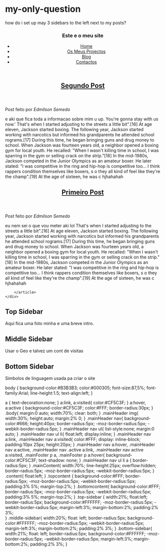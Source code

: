 my-only-question
================

how do i set up may 3 sidebars to the left next to my posts?

<!---html--->
<!DOCTYPE html >
<html lang="en" >
<head>
<title>Portfolio</title>
<meta charset="utf-8">
<meta name="viewport" content="width=device-width, initial-scale=1.0">
<link rel="stylesheet" type="text/css" href="estilo.css">

</head>
<body class= "body">
<header class="mainHeader">
<h3>Este e o meu site</h3>

<nav><ul> 
	<li class="active"><a href="#">Home</a></li>
	<li><a href="#">Os Meus Projectos</a></li>
	<li><a href="#">Blog</a></li>
	<li><a href="#">Contactos</a></li>
	</ul>
</nav></header>
<div class="mainContent">
	<div class="content">
		<article class="bottomcontent">
			<header>
				<h2><a href="#" title="First Post">Segundo Post</a></h2>
			</header>
			<footer>
				<p class="post-info">Post feito por <i>Edmilson Semedo</i></p>
			</footer>
			<content>
				<p>e aki que fica toda a informacao sobre mim u up. You're gonna stay with us now.' 
				That's when I started adjusting to the streets a little bit".[16]
At age eleven, Jackson started boxing. The following year, Jackson started working with narcotics but informed 
his grandparents he attended school 
rograms.[17] During this time, he began bringing guns and drug money to school. When Jackson was fourteen years 
old, a neighbor opened a boxing gym for local youth. He recalled: "When I wasn't killing time in school, I was 
sparring in the gym or selling crack on the strip."[18] In the mid-1980s, Jackson competed in the Junior Olympics 
as an amateur boxer. He later stated: "I was competitive in the ring and hip-hop is competitive too... 
I think rappers condition themselves like boxers, s
o they all kind of feel like they're the champ".[19] At the age of sixteen, he was c hjhahahah</p>
			</content>
		</article>
		<article class="topcontent">
			<header>
				<h2><a href="#" title="Second Post">Primeiro Post</a></h2>
			</header>
			<footer>
				<p class="post-info">Post feito por <i>Edmilson Semedo</i></p>
			</footer>
			<content>
				<p>eu nem sei o que vou meter aki lol
				That's when I started adjusting to the streets a little bit".[16]
At age eleven, Jackson started boxing. The following year, Jackson started working with narcotics but informed 
his grandparents he attended school 
rograms.[17] During this time, he began bringing guns and drug money to school. When Jackson was fourteen years 
old, a neighbor opened a boxing gym for local youth. He recalled: "When I wasn't killing time in school, I was 
sparring in the gym or selling crack on the strip."[18] In the mid-1980s, Jackson competed in the Junior Olympics 
as an amateur boxer. He later stated: "I was competitive in the ring and hip-hop is competitive too... 
I think rappers condition themselves like boxers, s
o they all kind of feel like they're the champ".[19] At the age of sixteen, he was c hjhahahah</p>
			</content>
			
		</article>
	</div>
</div>
			<div class="top-sidebar">
				<article>
					<h2> Top Sidebar</h2>
					<p>Aqui fica uma foto minha e uma breve intro. </p>
				</article>
			</div>
			<div class="middle-sidebar">
				<article>
					<h2> Middle Sidebar</h2>
					<p>Usar o Geo e talvez um cont de visitas </p>
				</article>
			</div>
			<div class="bottom-sidebar">
				<article>
					<h2> Bottom Sidebar</h2>
					<p>Simbolos de linguagem usada pa criar o site </p>
				</article>
			</div>
			
</body>
</html>
<!--my css-->

body {
	background-color:#B3B3B3;
	color:#000305;
	font-size:87,5%;
	font-family:Arial;
	line-height:1.5;
	text-align:left;
}
 
a {
	text-decoration:none;
}
a:link, a:visited{
	color:#CF5C3F;
}
a:hover, a:active {
	background-color:#CF5C3F;
	color:#FFF;
	border-radius:30px;
}
.body{
	margin:0 auto;
	width:70%;
	clear: both;
}
.mainHeader img{
	width:30%;
	height:auto;
	margin:2% 0;
}
.mainHeader nav{
	background-color:#666;
	height:40px;
	border-radius:5px;
	-moz-border-radius:5px;
	-webkit-border-radius:5px;
}
.mainHeader nav ul{
	list-style:none;
	margin:0 auto;
}
.mainHeader nav ul li{
	float:left;
	display:inline;
}
.mainHeader nav a:link, .mainHeader nav a:visited{
	color:#FFF;
	display: inline-block;
	padding:10px 25px;
	height:20px;
}
.mainHeader nav a:hover, .mainHeader nav a:active,
.mainHeader nav .active a:link, .mainHeader nav active a:visited, .mainFooter p a, .mainFooter p a:hover{
	background-color:#CF5C3F;
	text-shadow: none;
}
.mainHeader nav ul li a {
	border-radius:5px;
}
.mainContent{
	width:70%;
	line-height:25px;
	overflow:hidden;
	border-radius:5px;
	-moz-border-radius:5px;
	-webkit-border-radius:5px;
}
.content{
	float:left;
}
.topcontent {
	background-color:#FFF;
	border-radius:5px;
	-moz-border-radius:5px;
	-webkit-border-radius:5px;
	padding:3% 5%;
	margin-top:2%;
}
.bottomcontent{
	background-color:#FFF;
	border-radius:5px;
	-moz-border-radius:5px;
	-webkit-border-radius:5px;
	padding:3% 5%;
	margin-top:2%;
}
.top-sidebar {
	width:21%;
	float:left;
	border-radius:5px;
	background-color:#FFFFFF;
	-moz-border-radius:5px;
	-webkit-border-radius:5px;
	margin-left:3%;
	margin-bottom:2%;
	padding:2% 3%;	
}
.middle-sidebar{
	width:20%;
	float: left;
	border-radius:5px;
	background-color:#FFFFFF;
	-moz-border-radius:5px;
	-webkit-border-radius:5px;
	margin-left:3%;
	margin-bottom:2%;
	padding:2% 3%;
}
.bottom-sidebar{
	width:21%;
	float: left;
	border-radius:5px;
	background-color:#FFFFFF;
	-moz-border-radius:5px;
	-webkit-border-radius:5px;
	margin-left:3%;
	margin-bottom:2%;
	padding:2% 3%;
}
